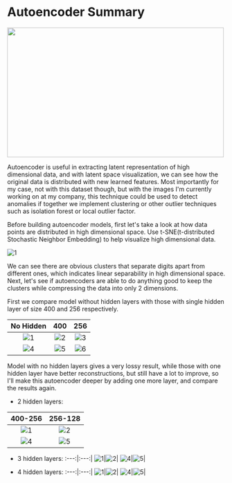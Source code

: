# Autoencoder Summary

<img src="https://4.bp.blogspot.com/-oUcusrWxk2U/WkntSbY7EQI/AAAAAAAAXHM/SzJ7vLUDu4U0IV5QfxQj-6W78h6-JUfSwCLcBGAs/s1600/4110_2.PNG" width="500" height="300">

Autoencoder is useful in extracting latent representation of high dimensional data, and with latent space visualization, we can see how the original data is distributed with new learned features. Most importantly for my case, not with this dataset though, but with the images I'm currently working on at my company, this technique could be used to detect anomalies if together we implement clustering or other outlier techniques such as isolation forest or local outlier factor.

Before building autoencoder models, first let's take a look at how data points are distributed in high dimensional space. Use t-SNE(t-distributed Stochastic Neighbor Embedding) to help visualize high dimensional data.

![1](images/tsne.png)

We can see there are obvious clusters that separate digits apart from different ones, which indicates linear separability in high dimensional space. Next, let's see if autoencoders are able to do anything good to keep the clusters while compressing the data into only 2 dimensions.

First we compare model without hidden layers with those with single hidden layer of size 400 and 256 respectively.

No Hidden|400|256|
:---:|:---:|:---:|
![1](images/clusters_None.png)|![2](images/clusters_400.png)|![3](images/clusters_256.png)|
![4](images/digits_None.png)|![5](images/digits_400.png)|![6](images/digits_256.png)|

Model with no hidden layers gives a very lossy result, while those with one hidden layer have better reconstructions, but still have a lot to improve, so I'll make this autoencoder deeper by adding one more layer, and compare the results again.

- 2 hidden layers:

400-256|256-128|
:---:|:---:|
![1](images/clusters_400_256.png)|![2](images/clusters_256_128.png)|
![4](images/digits_400_256.png)|![5](images/digits_256_128.png)|

- 3 hidden layers:
:---:|:---:|
![1](images/clusters_400_256_128.png)|![2](images/clusters_256_128_64.png)|
![4](images/digits_400_256_128.png)|![5](images/digits_256_128_64.png)|

- 4 hidden layers:
:---:|:---:|
![1](images/clusters_400_128_32_10.png)|![2](images/clusters_256_128_32_10.png)|
![4](images/digits_400_128_32_10.png)|![5](images/digits_256_128_32_10.png)|
